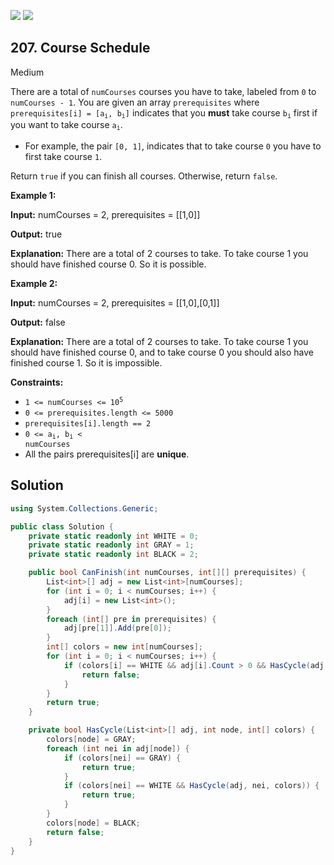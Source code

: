 [![](https://img.shields.io/github/stars/LeetCode-in-Net/LeetCode-in-Net?label=Stars&style=flat-square)](https://github.com/LeetCode-in-Net/LeetCode-in-Net)
[![](https://img.shields.io/github/forks/LeetCode-in-Net/LeetCode-in-Net?label=Fork%20me%20on%20GitHub%20&style=flat-square)](https://github.com/LeetCode-in-Net/LeetCode-in-Net/fork)

## 207\. Course Schedule

Medium

There are a total of `numCourses` courses you have to take, labeled from `0` to `numCourses - 1`. You are given an array `prerequisites` where <code>prerequisites[i] = [a<sub>i</sub>, b<sub>i</sub>]</code> indicates that you **must** take course <code>b<sub>i</sub></code> first if you want to take course <code>a<sub>i</sub></code>.

*   For example, the pair `[0, 1]`, indicates that to take course `0` you have to first take course `1`.

Return `true` if you can finish all courses. Otherwise, return `false`.

**Example 1:**

**Input:** numCourses = 2, prerequisites = \[\[1,0]]

**Output:** true

**Explanation:** There are a total of 2 courses to take. To take course 1 you should have finished course 0. So it is possible. 

**Example 2:**

**Input:** numCourses = 2, prerequisites = \[\[1,0],[0,1]]

**Output:** false

**Explanation:** There are a total of 2 courses to take. To take course 1 you should have finished course 0, and to take course 0 you should also have finished course 1. So it is impossible. 

**Constraints:**

*   <code>1 <= numCourses <= 10<sup>5</sup></code>
*   `0 <= prerequisites.length <= 5000`
*   `prerequisites[i].length == 2`
*   <code>0 <= a<sub>i</sub>, b<sub>i</sub> < numCourses</code>
*   All the pairs prerequisites[i] are **unique**.

## Solution

```csharp
using System.Collections.Generic;

public class Solution {
    private static readonly int WHITE = 0;
    private static readonly int GRAY = 1;
    private static readonly int BLACK = 2;

    public bool CanFinish(int numCourses, int[][] prerequisites) {
        List<int>[] adj = new List<int>[numCourses];
        for (int i = 0; i < numCourses; i++) {
            adj[i] = new List<int>();
        }
        foreach (int[] pre in prerequisites) {
            adj[pre[1]].Add(pre[0]);
        }
        int[] colors = new int[numCourses];
        for (int i = 0; i < numCourses; i++) {
            if (colors[i] == WHITE && adj[i].Count > 0 && HasCycle(adj, i, colors)) {
                return false;
            }
        }
        return true;
    }

    private bool HasCycle(List<int>[] adj, int node, int[] colors) {
        colors[node] = GRAY;
        foreach (int nei in adj[node]) {
            if (colors[nei] == GRAY) {
                return true;
            }
            if (colors[nei] == WHITE && HasCycle(adj, nei, colors)) {
                return true;
            }
        }
        colors[node] = BLACK;
        return false;
    }
}
```